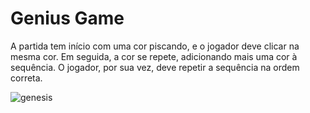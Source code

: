 # Genius Game

A partida tem início com uma cor piscando, e o jogador deve clicar na mesma cor. Em seguida, a cor se repete, adicionando mais uma cor à sequência. O jogador, por sua vez, deve repetir a sequência na ordem correta.

![genesis](https://user-images.githubusercontent.com/67767203/109433978-d60a2380-79f1-11eb-90bf-714c885ba604.png)

